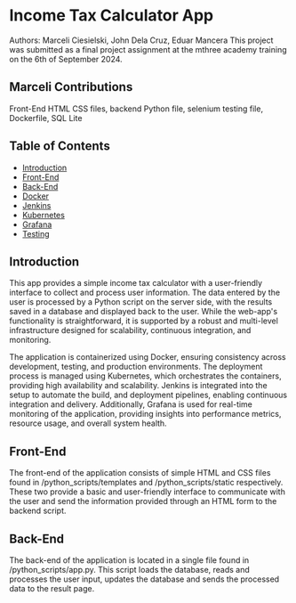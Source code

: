 # Income Tax Calculator App 

Authors: Marceli Ciesielski, John Dela Cruz, Eduar Mancera
This project was submitted as a final project assignment at the mthree academy training on the 6th of September 2024.

## Marceli Contributions

Front-End HTML CSS files, backend Python file, selenium testing file, Dockerfile, SQL Lite

## Table of Contents

- [Introduction](#introduction)
- [Front-End](#front-end)
- [Back-End](#back=end)
- [Docker](#docker)
- [Jenkins](#jenkins)
- [Kubernetes](#kubernetes)
- [Grafana](#grafana)
- [Testing](#testing)

## Introduction

This app provides a simple income tax calculator with a user-friendly interface to collect and process user information. The data entered by the user is processed by a Python script on the server side, with the results saved in a database and displayed back to the user. While the web-app's functionality is straightforward, it is supported by a robust and multi-level infrastructure designed for scalability, continuous integration, and monitoring.

The application is containerized using Docker, ensuring consistency across development, testing, and production environments. The deployment process is managed using Kubernetes, which orchestrates the containers, providing high availability and scalability. Jenkins is integrated into the setup to automate the build, and deployment pipelines, enabling continuous integration and delivery. Additionally, Grafana is used for real-time monitoring of the application, providing insights into performance metrics, resource usage, and overall system health.

## Front-End

The front-end of the application consists of simple HTML and CSS files found in /python_scripts/templates and /python_scripts/static respectively. These two provide a basic and user-friendly interface to communicate with the user and send the information provided through an HTML form to the backend script.

## Back-End

The back-end of the application is located in a single file found in /python_scripts/app.py. This script loads the database, reads and processes the user input, updates the database and sends the processed data to the result page. 
